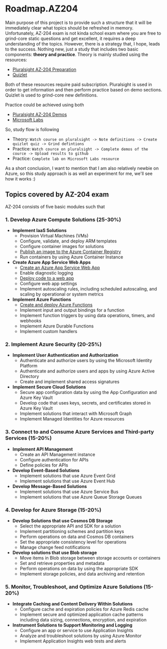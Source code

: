 # Roadmap.AZ204

Main purpose of this project is to provide such a structure that it will
be immediately clear what topics should be refreshed in memory.
Unfortunately, AZ-204 exam is not kinda school exam where you are
free to grind-core static questions and get excellent, it requires a deep
understanding of the topics.
However, there is a strategy that, I hope, leads to the success.
Nothing new, just a study that includes two basic components: **theory and practice**.
Theory is mainly studied using the resources:

- [Pluralsight AZ-204 Preparation](https://app.pluralsight.com/paths/certificate/developing-solutions-for-microsoft-azure-az-204)
- [Quizlet](https://quizlet.com/)

Both of these resources require paid subscription.
Pluralsight is used in order to get information and then perform practice based on demo sections.
Quizlet is used to grind-core new definitions.

Practice could be achieved using both

- [Pluralsight AZ-204 Demos](https://app.pluralsight.com/paths/certificate/developing-solutions-for-microsoft-azure-az-204)
- [Microsoft Labs](https://microsoftlearning.github.io/AZ-204-DevelopingSolutionsforMicrosoftAzure/)

So, study flow is following

- Theory: `Watch course on pluralsight -> Note definitions -> Create quizlet quiz -> Grind defintions`
- Practice: `Watch cource on pluralsight -> Complete demos of the cource -> Upload results to github`
- Practice: `Complete lab on Microsoft Labs resource`

As a short conclusion, I want to mention that I am also relatively newbie on Azure,
so this study approach is as well an experiment for me, we'll see how it works :)

## Topics covered by AZ-204 exam

AZ-204 consists of five basic modules such that

### 1. Develop Azure Compute Solutions (25-30%)

- **Implement IaaS Solutions**
    - Provision Virtual Machines (VMs)
    - Configure, validate, and deploy ARM templates
    - Configure container images for solutions
    - [Publish an image to the Azure Container Registry](./DevelopAzureComputeSoultions/01_publish_image_to_acr.md)
    - Run containers by using Azure Container Instance
- **Create Azure App Service Web Apps**
    - [Create an Azure App Service Web App](./DevelopAzureComputeSoultions/02_create_app_service_cli.md)
    - Enable diagnostic logging
    - [Deploy code to a web app](./DevelopAzureComputeSoultions/03_deploy_code_to_app_service.md)
    - Configure web app settings
    - Implement autoscaling rules, including scheduled autoscaling, and scaling by operational or system metrics
- **Implement Azure Functions**
    - [Create and deploy Azure Functions](./DevelopAzureComputeSoultions/04_create_and_deploy_azure_function.md)
    - Implement input and output bindings for a function
    - Implement function triggers by using data operations, timers, and webhooks
    - Implement Azure Durable Functions
    - Implement custom handlers

### 2. Implement Azure Security (20-25%)

- **Implement User Authentication and Authorization**
    - Authenticate and authorize users by using the Microsoft Identity Platform
    - Authenticate and authorize users and apps by using Azure Active Directory
    - Create and implement shared access signatures
- **Implement Secure Cloud Solutions**
    - Secure app configuration data by using the App Configuration and Azure Key Vault
    - Develop code that uses keys, secrets, and certificates stored in Azure Key Vault
    - Implement solutions that interact with Microsoft Graph
    - Implement Managed Identities for Azure resources

### 3. Connect to and Consume Azure Services and Third-party Services (15-20%)

- **Implement API Management**
    - Create an API Management instance
    - Configure authentication for APIs
    - Define policies for APIs
- **Develop Event-Based Solutions**
    - Implement solutions that use Azure Event Grid
    - Implement solutions that use Azure Event Hub
- **Develop Message-Based Solutions**
    - Implement solutions that use Azure Service Bus
    - Implement solutions that use Azure Queue Storage Queues

### 4. Develop for Azure Storage (15-20%)

- **Develop Solutions that use Cosmos DB Storage**
    - Select the appropriate API and SDK for a solution
    - Implement partitioning schemes and partition keys
    - Perform operations on data and Cosmos DB containers
    - Set the appropriate consistency level for operations
    - Manage change feed notifications
- **Develop solutions that use Blob storage**
    - Move items in Blob storage between storage accounts or containers
    - Set and retrieve properties and metadata
    - Perform operations on data by using the appropriate SDK
    - Implement storage policies, and data archiving and retention

### 5. Monitor, Troubleshoot, and Optimize Azure Solutions (15-20%)

- **Integrate Caching and Content Delivery Within Solutions**
    - Configure cache and expiration policies for Azure Redis cache
    - Implement secure and optimized application cache patterns including data sizing, connections, encryption, and
      expiration
- **Instrument Solutions to Support Monitoring and Logging**
    - Configure an app or service to use Application Insights
    - Analyze and troubleshoot solutions by using Azure Monitor
    - Implement Application Insights web tests and alerts
